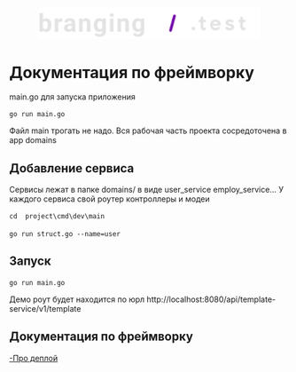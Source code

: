<p align="center">
<img src="docs/logo.svg" width="400">
</p>


# Документация по фреймворку

main.go для запуска приложения

    go run main.go

Файл main трогать не надо. Вся рабочая часть проекта сосредоточена в app domains



## Добавление сервиса

Сервисы лежат в папке domains/ в виде user_service employ_service...
У каждого сервиса свой роутер контроллеры и модеи

    cd  project\cmd\dev\main

    go run struct.go --name=user


## Запуск


    go run main.go


Демо роут будет находится по юрл
 http://localhost:8080/api/template-service/v1/template

## Документация по фреймворку

[-Про деплой](./docs/deploy.md)


 

 

 
